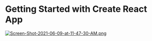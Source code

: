 # Getting Started with Create React App

[![Screen-Shot-2021-06-09-at-11-47-30-AM.png](https://i.postimg.cc/Bbr6mz1Y/Screen-Shot-2021-06-09-at-11-47-30-AM.png)](https://postimg.cc/4H1sdBPV)
